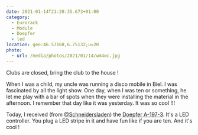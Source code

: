 ```yaml
---
date: 2021-01-14T21:20:35.673+01:00
category:
  - Eurorack
  - Module
  - Doepfer
  - led
location: geo:46.57168,6.75132;u=20
photo:
  - url: /media/photos/2021/01/14/wm4wc.jpg
---
```

Clubs are closed, bring the club to the house !

When I was a child, my uncle was running a disco mobile in Biel. I was fascinated by all the light show. One day, when I was ten or something, he let me play with a bar of spots when they were installing the material in the afternoon. I remember that day like it was yesterday. It was so cool !!!

Today, I received (from [@Schneidersladen](https://twitter.com/Schneidersladen)) the [Doepfer A-197-3](http://www.doepfer.de/a1973.htm). It's a LED controller. You plug a LED stripe in it and have fun like if you are ten. And it's cool !
